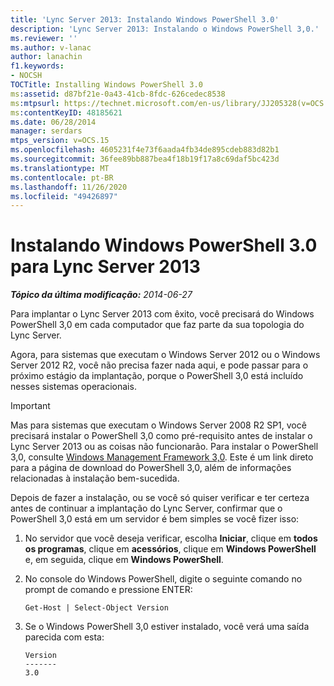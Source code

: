 ```yaml
---
title: 'Lync Server 2013: Instalando Windows PowerShell 3.0'
description: 'Lync Server 2013: Instalando o Windows PowerShell 3,0.'
ms.reviewer: ''
ms.author: v-lanac
author: lanachin
f1.keywords:
- NOCSH
TOCTitle: Installing Windows PowerShell 3.0
ms:assetid: d87bf21e-0a43-41cb-8fdc-626cedec8538
ms:mtpsurl: https://technet.microsoft.com/en-us/library/JJ205328(v=OCS.15)
ms:contentKeyID: 48185621
ms.date: 06/28/2014
manager: serdars
mtps_version: v=OCS.15
ms.openlocfilehash: 4605231f4e73f6aada4fb34de895cdeb883d82b1
ms.sourcegitcommit: 36fee89bb887bea4f18b19f17a8c69daf5bc423d
ms.translationtype: MT
ms.contentlocale: pt-BR
ms.lasthandoff: 11/26/2020
ms.locfileid: "49426897"
---
```

# <a name="installing-windows-powershell-30-for-lync-server-2013"></a>Instalando Windows PowerShell 3.0 para Lync Server 2013

<div data-xmlns="http://www.w3.org/1999/xhtml">

<div class="topic" data-xmlns="http://www.w3.org/1999/xhtml" data-msxsl="urn:schemas-microsoft-com:xslt" data-cs="https://msdn.microsoft.com/">

<div data-asp="https://msdn2.microsoft.com/asp">



</div>

<div id="mainSection">

<div id="mainBody">

<span> </span>

_**Tópico da última modificação:** 2014-06-27_

Para implantar o Lync Server 2013 com êxito, você precisará do Windows PowerShell 3,0 em cada computador que faz parte da sua topologia do Lync Server.

Agora, para sistemas que executam o Windows Server 2012 ou o Windows Server 2012 R2, você não precisa fazer nada aqui, e pode passar para o próximo estágio da implantação, porque o PowerShell 3,0 está incluído nesses sistemas operacionais.

<div>


> [!IMPORTANT]  
> Mas para sistemas que executam o Windows Server 2008 R2 SP1, você precisará instalar o PowerShell 3,0 como pré-requisito antes de instalar o Lync Server 2013 ou as coisas não funcionarão. Para instalar o PowerShell 3,0, consulte <A href="https://go.microsoft.com/fwlink/p/?linkid=329800">Windows Management Framework 3,0</A>. Este é um link direto para a página de download do PowerShell 3,0, além de informações relacionadas à instalação bem-sucedida.



</div>

Depois de fazer a instalação, ou se você só quiser verificar e ter certeza antes de continuar a implantação do Lync Server, confirmar que o PowerShell 3,0 está em um servidor é bem simples se você fizer isso:

1.  No servidor que você deseja verificar, escolha **Iniciar**, clique em **todos os programas**, clique em **acessórios**, clique em **Windows PowerShell** e, em seguida, clique em **Windows PowerShell**.

2.  No console do Windows PowerShell, digite o seguinte comando no prompt de comando e pressione ENTER:
    
        Get-Host | Select-Object Version

3.  Se o Windows PowerShell 3,0 estiver instalado, você verá uma saída parecida com esta:
    
        Version
        -------
        3.0

</div>

<span> </span>

</div>

</div>

</div>

